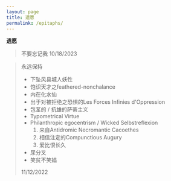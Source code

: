 ```yaml
---
layout: page
title: 遗愿
permalink: /epitaphs/
---
```

**遗愿**

> 不要忘记我
> 10/18/2023


> 永远保持
>    - 下坠风县城人妖性
>    - 饱识天才之feathered-nonchalance
>    - 内在化水仙
>    - 出于对被拒绝之恐惧的Les Forces Infinies d'Oppression
>    - 包茎的 / 抗雄的萨蒂主义
>    - Typometrical Virtue
>    - Philanthropic egocentrism / Wicked Selbstreflexion
>        1. 来自Antidromic Necromantic Cacoethes
>        2. 相信注定的Compunctious Augury
>        3. 爱比恨长久
>    - 尿分叉
>    - 笑贫不笑娼
> 
> 11/12/2022
  
